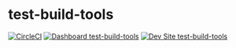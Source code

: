 # test-build-tools

[![CircleCI](https://circleci.com/gh/geraldvillorente/test-build-tools.svg?style=shield)](https://circleci.com/gh/geraldvillorente/test-build-tools)
[![Dashboard test-build-tools](https://img.shields.io/badge/dashboard-test_build_tools-yellow.svg)](https://dashboard.pantheon.io/sites/48e0e6b0-3b96-42e2-9cf6-a89a53d3ecc8#dev/code)
[![Dev Site test-build-tools](https://img.shields.io/badge/site-test_build_tools-blue.svg)](http://dev-test-build-tools.pantheonsite.io/)